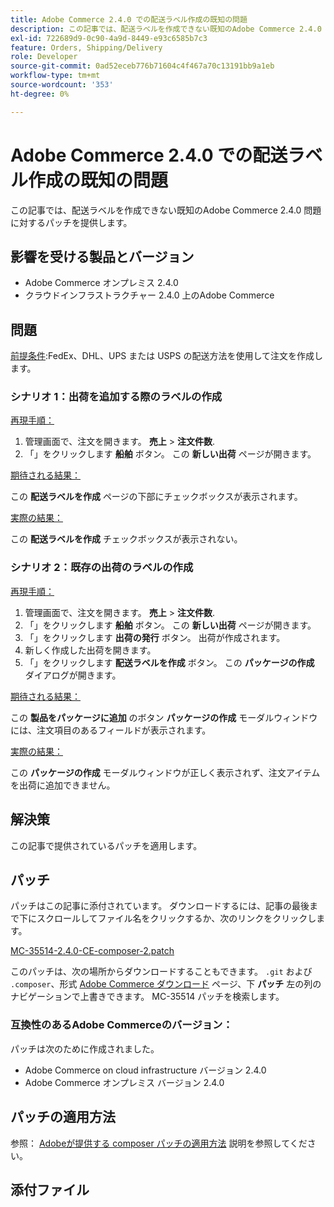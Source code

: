 ```yaml
---
title: Adobe Commerce 2.4.0 での配送ラベル作成の既知の問題
description: この記事では、配送ラベルを作成できない既知のAdobe Commerce 2.4.0 問題に対するパッチを提供します。
exl-id: 722689d9-0c90-4a9d-8449-e93c6585b7c3
feature: Orders, Shipping/Delivery
role: Developer
source-git-commit: 0ad52eceb776b71604c4f467a70c13191bb9a1eb
workflow-type: tm+mt
source-wordcount: '353'
ht-degree: 0%

---
```


# Adobe Commerce 2.4.0 での配送ラベル作成の既知の問題

この記事では、配送ラベルを作成できない既知のAdobe Commerce 2.4.0 問題に対するパッチを提供します。

## 影響を受ける製品とバージョン

* Adobe Commerce オンプレミス 2.4.0
* クラウドインフラストラクチャー 2.4.0 上のAdobe Commerce

## 問題

<u>前提条件</u>:FedEx、DHL、UPS または USPS の配送方法を使用して注文を作成します。

### シナリオ 1：出荷を追加する際のラベルの作成

<u>再現手順：</u>

1. 管理画面で、注文を開きます。 **売上** > **注文件数**.
1. 「」をクリックします **船舶** ボタン。 この **新しい出荷** ページが開きます。

<u>期待される結果：</u>

この **配送ラベルを作成** ページの下部にチェックボックスが表示されます。

<u>実際の結果：</u>

この **配送ラベルを作成** チェックボックスが表示されない。

### シナリオ 2：既存の出荷のラベルの作成

<u>再現手順：</u>

1. 管理画面で、注文を開きます。 **売上** > **注文件数**.
1. 「」をクリックします **船舶** ボタン。 この **新しい出荷** ページが開きます。
1. 「」をクリックします **出荷の発行** ボタン。 出荷が作成されます。
1. 新しく作成した出荷を開きます。
1. 「」をクリックします **配送ラベルを作成** ボタン。 この **パッケージの作成** ダイアログが開きます。

<u>期待される結果：</u>

この **製品をパッケージに追加** のボタン **パッケージの作成** モーダルウィンドウには、注文項目のあるフィールドが表示されます。

<u>実際の結果：</u>

この **パッケージの作成** モーダルウィンドウが正しく表示されず、注文アイテムを出荷に追加できません。

## 解決策

この記事で提供されているパッチを適用します。

## パッチ

パッチはこの記事に添付されています。 ダウンロードするには、記事の最後まで下にスクロールしてファイル名をクリックするか、次のリンクをクリックします。

[MC-35514-2.4.0-CE-composer-2.patch](assets/MC-35514-2.4.0-CE-composer-2.patch.zip)

このパッチは、次の場所からダウンロードすることもできます。 `.git` および `.composer`、形式 [Adobe Commerce ダウンロード](https://magento.com/tech-resources/download) ページ、下 **パッチ** 左の列のナビゲーションで上書きできます。 MC-35514 パッチを検索します。

### 互換性のあるAdobe Commerceのバージョン：

パッチは次のために作成されました。

* Adobe Commerce on cloud infrastructure バージョン 2.4.0
* Adobe Commerce オンプレミス バージョン 2.4.0

## パッチの適用方法

参照： [Adobeが提供する composer パッチの適用方法](/help/how-to/general/how-to-apply-a-composer-patch-provided-by-magento.md) 説明を参照してください。

## 添付ファイル
